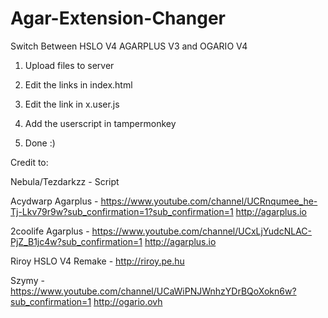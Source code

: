 # Agar-Extension-Changer


Switch Between HSLO V4 AGARPLUS V3 and OGARIO V4



1. Upload files to server
2. Edit the links in index.html


3. Edit the link in x.user.js


4. Add the userscript in tampermonkey


5. Done :)


Credit to:


Nebula/Tezdarkzz - Script


Acydwarp Agarplus - https://www.youtube.com/channel/UCRnqumee_he-Tj-Lkv79r9w?sub_confirmation=1?sub_confirmation=1 http://agarplus.io


2coolife Agarplus - https://www.youtube.com/channel/UCxLjYudcNLAC-PjZ_B1jc4w?sub_confirmation=1 http://agarplus.io


Riroy HSLO V4 Remake - http://riroy.pe.hu


Szymy - https://www.youtube.com/channel/UCaWiPNJWnhzYDrBQoXokn6w?sub_confirmation=1 http://ogario.ovh 


